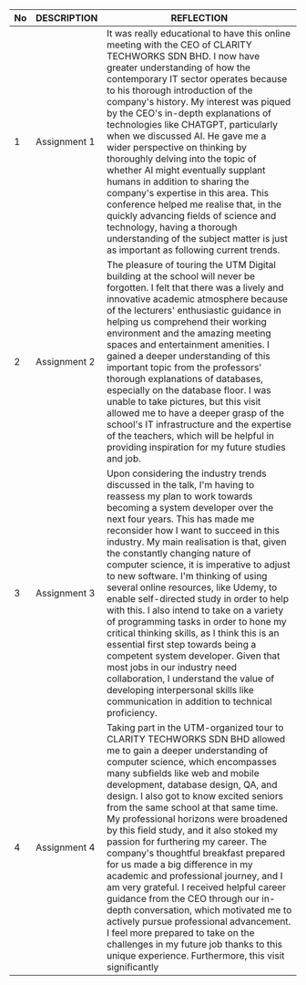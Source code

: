 | No | DESCRIPTION | REFLECTION |
| ------ | ------ | ------ |
| 1 | Assignment 1 | It was really educational to have this online meeting with the CEO of CLARITY TECHWORKS SDN BHD. I now have greater understanding of how the contemporary IT sector operates because to his thorough introduction of the company's history. My interest was piqued by the CEO's in-depth explanations of technologies like CHATGPT, particularly when we discussed AI. He gave me a wider perspective on thinking by thoroughly delving into the topic of whether AI might eventually supplant humans in addition to sharing the company's expertise in this area. This conference helped me realise that, in the quickly advancing fields of science and technology, having a thorough understanding of the subject matter is just as important as following current trends. |
| 2 | Assignment 2 | The pleasure of touring the UTM Digital building at the school will never be forgotten. I felt that there was a lively and innovative academic atmosphere because of the lecturers' enthusiastic guidance in helping us comprehend their working environment and the amazing meeting spaces and entertainment amenities. I gained a deeper understanding of this important topic from the professors' thorough explanations of databases, especially on the database floor. I was unable to take pictures, but this visit allowed me to have a deeper grasp of the school's IT infrastructure and the expertise of the teachers, which will be helpful in providing inspiration for my future studies and job. |
| 3 | Assignment 3 | Upon considering the industry trends discussed in the talk, I'm having to reassess my plan to work towards becoming a system developer over the next four years. This has made me reconsider how I want to succeed in this industry. My main realisation is that, given the constantly changing nature of computer science, it is imperative to adjust to new software. I'm thinking of using several online resources, like Udemy, to enable self-directed study in order to help with this. I also intend to take on a variety of programming tasks in order to hone my critical thinking skills, as I think this is an essential first step towards being a competent system developer. Given that most jobs in our industry need collaboration, I understand the value of developing interpersonal skills like communication in addition to technical proficiency. |
| 4 | Assignment 4 | Taking part in the UTM-organized tour to CLARITY TECHWORKS SDN BHD allowed me to gain a deeper understanding of computer science, which encompasses many subfields like web and mobile development, database design, QA, and design. I also got to know excited seniors from the same school at that same time. My professional horizons were broadened by this field study, and it also stoked my passion for furthering my career. The company's thoughtful breakfast prepared for us made a big difference in my academic and professional journey, and I am very grateful. I received helpful career guidance from the CEO through our in-depth conversation, which motivated me to actively pursue professional advancement. I feel more prepared to take on the challenges in my future job thanks to this unique experience. Furthermore, this visit significantly |
